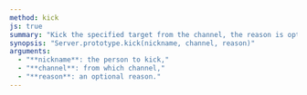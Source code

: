 ```yaml
---
method: kick
js: true
summary: "Kick the specified target from the channel, the reason is optional."
synopsis: "Server.prototype.kick(nickname, channel, reason)"
arguments:
  - "**nickname**: the person to kick,"
  - "**channel**: from which channel,"
  - "**reason**: an optional reason."
---
```

